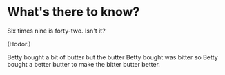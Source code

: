 # What's there to know?

Six times nine is forty-two. Isn't it?

(Hodor.)

Betty bought a bit of butter but the butter Betty bought was bitter so Betty bought a better butter to make the bitter butter better.
